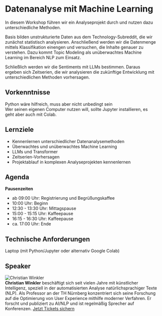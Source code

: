 # Datenanalyse mit Machine Learning
In diesem Workshop führen wir ein Analyseprojekt durch und nutzen dazu
unterschiedliche Methoden.  
  
Basis bilden unstrukturierte Daten aus dem Technology-Subreddit, die wir
zunächst statistisch analysieren. Anschließend werden wir die Datenmenge
mittels Klassifikation einengen und versuchen, die Inhalte genauer zu
verstehen. Dazu kommt Topic Modeling als unüberwachtes Machine Learning im
Bereich NLP zum Einsatz.  
  
Schließlich werden wir die Sentiments mit LLMs bestimmen. Daraus ergeben sich
Zeitserien, die wir analysieren die zukünftige Entwicklung mit
unterschiedlichen Methoden vorhersagen.
## Vorkenntnisse
Python wäre hilfreich, muss aber nicht unbedingt sein  
Wer seinen eigenen Computer nutzen will, sollte Jupyter installieren, es geht
aber auch mit Colab.
## Lernziele
  * Kennenlernen unterschiedlicher Datenanalysemethoden  
  * Überwachtes und unüberwachtes Machine Learning  
  * LLMs und Transformer  
  * Zeitserien-Vorhersagen  
  * Projektablauf in komplexen Analyseprojekten kennenlernen
## Agenda
**Pausenzeiten**
  * ab 09:00 Uhr: Registrierung und Begrüßungskaffee 
  * 10:00 Uhr: Beginn 
  * 12:30 - 13:30 Uhr: Mittagspause 
  * 15:00 - 15:15 Uhr: Kaffeepause 
  * 16:15 - 16:30 Uhr: Kaffeepause 
  * ca. 17:00 Uhr: Ende
## Technische Anforderungen
Laptop (mit Python/Jupyter oder alternativ Google Colab)
## Speaker
![Christian Winkler](/common/images/numbers/22515_1.jpg)  
**Christian Winkler** beschäftigt sich seit vielen Jahre mit künstlicher
Intelligenz, speziell in der automatisierten Analyse natürlichsprachiger Texte
(NLP). Als Professor an der TH Nürnberg konzentriert sich seine Forschung auf
die Optimierung von User Experience mithilfe moderner Verfahren. Er forscht
und publiziert zu AI/NLP und ist regelmäßig Sprecher auf Konferenzen.
[Jetzt Tickets sichern](https://data2day.de/tickets.php)